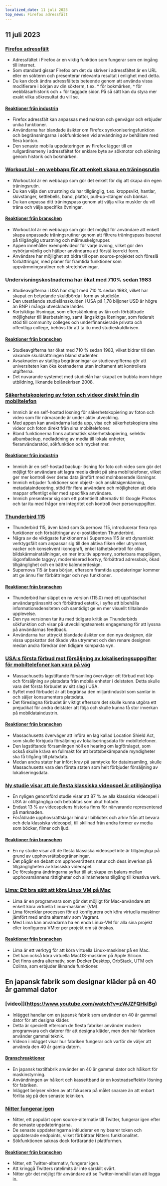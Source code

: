 ```yaml
---
localized_date: 11 juli 2023
top_news: Firefox adressfält
---
```




## 11 juli 2023

### [Firefox adressfält](https://wiki.tilde.institute/w/firefox-address-bar-tips)

- Adressfältet i Firefox är en viktig funktion som fungerar som en ingång till internet.
- Som standard gissar Firefox om det du skriver i adressfältet är en URL eller en sökterm och presenterar relevanta resultat i enlighet med detta.
- Du kan dock ändra adressfältets beteende genom att använda vissa modifierare i början av din sökterm, t.ex. \* för bokmärken, ^ för webbläsarhistorik och + för taggade sidor. På så sätt kan du styra mer exakt vilka sökresultat du vill se.

#### [Reaktioner från industrin](http://news.ycombinator.com/item?id=36666116)

- Firefox adressfält kan anpassas med makron och genvägar och erbjuder unika funktioner.
- Användarna har blandade åsikter om Firefox synkroniseringsfunktion och begränsningarna i sökfunktionen vid användning av behållare med flera konton.
- Den senaste mobila uppdateringen av Firefox lägger till en rullgardinsmeny i adressfältet för enklare byte av sökmotor och sökning genom historik och bokmärken.

### [Workout.lol - en webbapp för att enkelt skapa en träningsrutin](https://workout.lol)

- Workout.lol är en webbapp som gör det enkelt för dig att skapa din egen träningsrutin.
- Du kan välja den utrustning du har tillgänglig, t.ex. kroppsvikt, hantlar, skivstänger, kettlebells, band, plattor, pull-up-stänger och bänkar.
- Du kan anpassa ditt träningspass genom att välja vilka muskler du vill träna och välja specifika övningar.

#### [Reaktioner från branschen](http://news.ycombinator.com/item?id=36662655)

- Workout.lol är en webbapp som gör det möjligt för användare att enkelt skapa anpassade träningsrutiner genom att filtrera träningspass baserat på tillgänglig utrustning och målmuskelgrupper.
- Appen innehåller exempelvideor för varje övning, vilket gör den nybörjarvänlig och hjälper användarna att förstå korrekt form.
- Användare har möjlighet att bidra till open source-projektet och föreslå förbättringar, med planer för framtida funktioner som uppvärmningsrutiner och stretchövningar.

### [Undervisningskostnaderna har ökat med 710% sedan 1983](https://statecraft.beehiiv.com/p/student-loan-debt-forgiveness)

- Studieavgifterna i USA har stigit med 710 % sedan 1983, vilket har skapat en betydande skuldbörda i form av studielån.
- Den utestående studielånsskulden i USA på 1,78 biljoner USD är högre än BNP i många utvecklade länder.
- Kortsiktiga lösningar, som efterskänkning av lån och förbättrade möjligheter till återbetalning, samt långsiktiga lösningar, som federalt stöd till community colleges och underfinansierade privata och offentliga college, behövs för att ta itu med studieskuldkrisen.

#### [Reaktioner från branschen](http://news.ycombinator.com/item?id=36669253)

- Studieavgifterna har ökat med 710 % sedan 1983, vilket bidrar till den växande skuldsättningen bland studenter.
- Avsaknaden av statliga begränsningar av studieavgifterna gör att universiteten kan öka kostnaderna utan incitament att kontrollera utgifterna.
- Det nuvarande systemet med studielån har skapat en bubbla inom högre utbildning, liknande bolånekrisen 2008.

### [Säkerhetskopiering av foton och videor direkt från din mobiltelefon](https://github.com/immich-app/immich)

- Immich är en self-hostad lösning för säkerhetskopiering av foton och video som för närvarande är under aktiv utveckling.
- Med appen kan användarna ladda upp, visa och säkerhetskopiera sina videor och foton direkt från sina mobiltelefoner.
- Bland funktionerna finns automatisk säkerhetskopiering, selektiv albumbackup, nedladdning av media till lokala enheter, fleranvändarstöd, sökfunktion och mycket mer.

#### [Reaktioner från industrin](http://news.ycombinator.com/item?id=36673224)

- Immich är en self-hostad backup-lösning för foto och video som gör det möjligt för användare att lagra media direkt på sina mobiltelefoner, vilket ger mer kontroll över deras data jämfört med molnbaserade lösningar.
- Immich erbjuder funktioner som objekt- och ansiktsigenkänning, metadataindexering, stöd för flera användare och möjligheten att dela mappar offentligt eller med specifika användare.
- Immich presenterar sig som ett potentiellt alternativ till Google Photos och tar itu med frågor om integritet och kontroll över personuppgifter.

### [Thunderbird 115](https://www.thunderbird.net/en-US/thunderbird/115.0/whatsnew/)

- Thunderbird 115, även känd som Supernova 115, introducerar flera nya funktioner och förbättringar av e-postklienten Thunderbird.
- Några av de viktigaste funktionerna i Supernova 115 är ett dynamiskt verktygsfält som anpassar sig till den aktiva fliken eller utrymmet, vacker och konsekvent ikonografi, enkel täthetskontroll för olika bildskärmsinställningar, en mer intuitiv appmeny, sorterbara mapplägen, iögonfallande taggvy, moderniserad kortvy, förbättrad adressbok, ökad tillgänglighet och en bättre kalenderdesign.
- Supernova 115 är bara början, eftersom framtida uppdateringar kommer att ge ännu fler förbättringar och nya funktioner.

#### [Reaktioner från branschen](http://news.ycombinator.com/item?id=36664113)

- Thunderbird har släppt en ny version (115.0) med ett uppfräschat användargränssnitt och förbättrad estetik, i syfte att bibehålla informationsdensiteten och samtidigt ge en mer visuellt tilltalande upplevelse.
- Den nya versionen tar itu med tidigare kritik av Thunderbirds sökfunktion och visar på utvecklingsteamets engagemang för att lyssna på användarnas feedback.
- Användarna har uttryckt blandade åsikter om den nya designen, där vissa uppskattar det ökade vita utrymmet och den renare designen medan andra föredrar den tidigare kompakta vyn.

### [USA:s första förbud mot försäljning av lokaliseringsuppgifter för mobiltelefoner kan vara på väg](https://www.wsj.com/articles/first-u-s-ban-on-sale-of-cellphone-location-data-might-be-coming-fbe47e53)

- Massachusetts lagstiftande församling överväger ett förbud mot köp och försäljning av platsdata från mobila enheter i delstaten. Detta skulle vara det första förbudet av sitt slag i USA.
- Syftet med förbudet är att begränsa den miljardindustri som samlar in och säljer konsumenters platsdata.
- Det föreslagna förbudet är viktigt eftersom det skulle kunna utgöra ett prejudikat för andra delstater att följa och skulle kunna få stor inverkan på mobildataindustrin.

#### [Reaktioner från branschen](http://news.ycombinator.com/item?id=36667848)

- Massachusetts överväger att införa en lag kallad Location Shield Act, som skulle förbjuda försäljning av lokaliseringsdata för mobiltelefoner.
- Den lagstiftande församlingen höll en hearing om lagförslaget, som också skulle kräva en fullmakt för att brottsbekämpande myndigheter ska få tillgång till platsdata.
- Medan andra stater har infört krav på samtycke för datainsamling, skulle Massachusetts vara den första staten som helt förbjuder försäljning av lokaliseringsdata.

### [Ny studie visar att de flesta klassiska videospel är otillgängliga](https://gamehistory.org/87percent/)

- En nyligen genomförd studie visar att 87 % av alla klassiska videospel i USA är otillgängliga och betraktas som akut hotade.
- Endast 13 % av videospelens historia finns för närvarande representerad på marknaden.
- Föråldrade upphovsrättslagar hindrar bibliotek och arkiv från att bevara och dela klassiska videospel, till skillnad från andra former av media som böcker, filmer och ljud.

#### [Reaktioner från branschen](http://news.ycombinator.com/item?id=36668472)

- En ny studie visar att de flesta klassiska videospel inte är tillgängliga på grund av upphovsrättsbegränsningar.
- Det pågår en debatt om upphovsrättens natur och dess inverkan på tillgängligheten av klassiska videospel.
- De föreslagna ändringarna syftar till att skapa en balans mellan upphovsmännens rättigheter och allmänhetens tillgång till kreativa verk.

### [Lima: Ett bra sätt att köra Linux VM på Mac](https://jvns.ca/blog/2023/07/10/lima--a-nice-way-to-run-linux-vms-on-mac/)

- Lima är en programvara som gör det möjligt för Mac-användare att enkelt köra virtuella Linux-maskiner (VM).
- Lima förenklar processen för att konfigurera och köra virtuella maskiner jämfört med andra alternativ som Vagrant.
- Med Lima kan användarna ha en enda Linux-VM för alla sina projekt eller konfigurera VM:er per projekt om så önskas.

#### [Reaktioner från branschen](http://news.ycombinator.com/item?id=36668964)

- Lima är ett verktyg för att köra virtuella Linux-maskiner på en Mac.
- Det kan också köra virtuella MacOS-maskiner på Apple Silicon.
- Det finns andra alternativ, som Docker Desktop, OrbStack, UTM och Colima, som erbjuder liknande funktioner.

## En japansk fabrik som designar kläder på en 40 år gammal dator

### [video]](https://www.youtube.com/watch?v=zWJZFQHklBg)

- Inlägget handlar om en japansk fabrik som använder en 40 år gammal dator för att designa kläder.
- Detta är speciellt eftersom de flesta fabriker använder modern programvara och datorer för att designa kläder, men den här fabriken använder gammal teknik.
- Videon i inlägget visar hur fabriken fungerar och varför de väljer att använda den 40 år gamla datorn.

#### [Branschreaktioner](http://news.ycombinator.com/item?id=36662392)

- En japansk textilfabrik använder en 40 år gammal dator och hålkort för maskinstyrning.
- Användningen av hålkort och kassettband är en kostnadseffektiv lösning för fabriken.
- Inlägget belyser vikten av att fokusera på målet snarare än att enbart förlita sig på den senaste tekniken.

### [Nitter fungerar igen](https://github.com/zedeus/nitter/pull/927)

- Nitter, ett populärt open source-alternativ till Twitter, fungerar igen efter de senaste uppdateringarna.
- De senaste uppdateringarna inkluderar en ny bearer token och uppdaterade endpoints, vilket förbättrar Nitters funktionalitet.
- Sökfunktionen saknas dock fortfarande i plattformen.

#### [Reaktioner från branschen](http://news.ycombinator.com/item?id=36665406)

- Nitter, ett Twitter-alternativ, fungerar igen.
- Att kringgå Twitters ratelimits är inte särskilt svårt.
- Nitter gör det möjligt för användare att se Twitter-innehåll utan att logga in.


